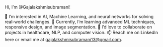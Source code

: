 Hi, I’m @Gajalakshmisubramani!

👀 I’m interested in AI, Machine Learning, and neural networks for solving real-world challenges.
🌱 Currently, I’m learning advanced ML techniques, responsive design, and image segmentation.
💞️ I’d love to collaborate on projects in healthcare, NLP, and computer vision.
📫 Reach me on LinkedIn here or email me at gajalakshmisubramani13@gmail.com.

<!---
Gajalakshmisubramani/Gajalakshmisubramani is a ✨ special ✨ repository because its `README.md` (this file) appears on your GitHub profile.
You can click the Preview link to take a look at your changes.
--->
